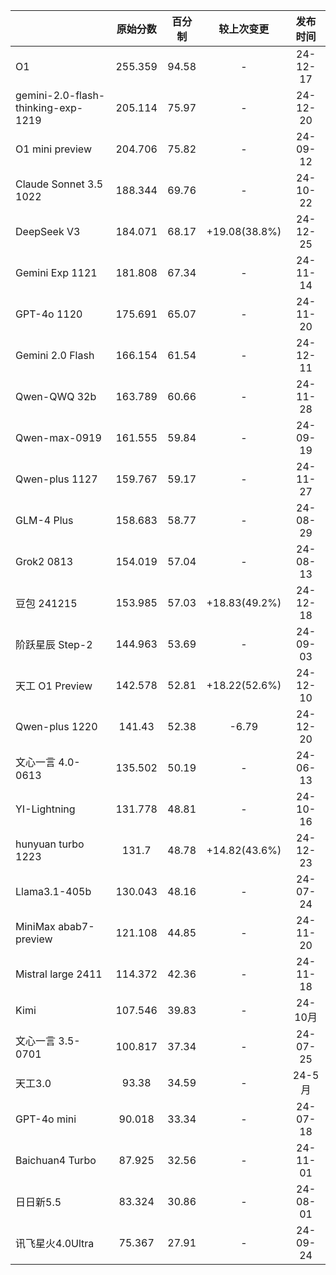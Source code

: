 |                                   | 原始分数    | 百分制   | 较上次变更         | 发布时间     |
|:----------------------------------|:-------:|:-----:|:-------------:|:--------:|
| O1                                 | 255.359 | 94.58 | -             | 24-12-17 |
| gemini-2.0-flash-thinking-exp-1219 | 205.114 | 75.97 | -             | 24-12-20 |
| O1 mini preview                    | 204.706 | 75.82 | -             | 24-09-12 |
| Claude Sonnet 3.5 1022             | 188.344 | 69.76 | -             | 24-10-22 |
| DeepSeek V3                        | 184.071 | 68.17 | +19.08(38.8%) | 24-12-25 |
| Gemini Exp 1121                    | 181.808 | 67.34 | -             | 24-11-14 |
| GPT-4o 1120                        | 175.691 | 65.07 | -             | 24-11-20 |
| Gemini 2.0 Flash                   | 166.154 | 61.54 | -             | 24-12-11 |
| Qwen-QWQ 32b                       | 163.789 | 60.66 | -             | 24-11-28 |
| Qwen-max-0919                      | 161.555 | 59.84 | -             | 24-09-19 |
| Qwen-plus 1127                     | 159.767 | 59.17 | -             | 24-11-27 |
| GLM-4 Plus                         | 158.683 | 58.77 | -             | 24-08-29 |
| Grok2 0813                         | 154.019 | 57.04 | -             | 24-08-13 |
| 豆包 241215                          | 153.985 | 57.03 | +18.83(49.2%) | 24-12-18 |
| 阶跃星辰 Step-2                        | 144.963 | 53.69 | -             | 24-09-03 |
| 天工 O1 Preview                      | 142.578 | 52.81 | +18.22(52.6%) | 24-12-10 |
| Qwen-plus 1220                     | 141.43  | 52.38 | -6.79         | 24-12-20 |
| 文心一言 4.0-0613                      | 135.502 | 50.19 | -             | 24-06-13 |
| YI-Lightning                       | 131.778 | 48.81 | -             | 24-10-16 |
| hunyuan turbo 1223                 | 131.7   | 48.78 | +14.82(43.6%) | 24-12-23 |
| Llama3.1-405b                      | 130.043 | 48.16 | -             | 24-07-24 |
| MiniMax abab7-preview              | 121.108 | 44.85 | -             | 24-11-20 |
| Mistral large 2411                 | 114.372 | 42.36 | -             | 24-11-18 |
| Kimi                               | 107.546 | 39.83 | -             | 24-10月   |
| 文心一言 3.5-0701                      | 100.817 | 37.34 | -             | 24-07-25 |
| 天工3.0                              | 93.38   | 34.59 | -             | 24-5月    |
| GPT-4o mini                        | 90.018  | 33.34 | -             | 24-07-18 |
| Baichuan4 Turbo                    | 87.925  | 32.56 | -             | 24-11-01 |
| 日日新5.5                             | 83.324  | 30.86 | -             | 24-08-01 |
| 讯飞星火4.0Ultra                       | 75.367  | 27.91 | -             | 24-09-24 |
